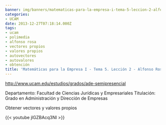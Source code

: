 ```yaml
---
banner: img/banners/matematicas-para-la-empresa-i-tema-5-leccion-2-alfonso-rosa.jpg
categories:
- UCAM
date: 2013-12-27T07:18:14.000Z
tags:
- ucam
- polimedia
- alfonso rosa
- vectores propios
- valores propios
- autovectores
- autovalores
- obtención
title: 'Matemáticas para la Empresa I - Tema 5. Lección 2 - Alfonso Rosa'
---
```


http://www.ucam.edu/estudios/grados/ade-semipresencial

Departamento: Facultad de Ciencias Jurídicas y Empresariales
Titulación: Grado en Administración y Dirección de Empresas

Obtener vectores y valores propios

{{< youtube jlGZBAcq3NI >}}
